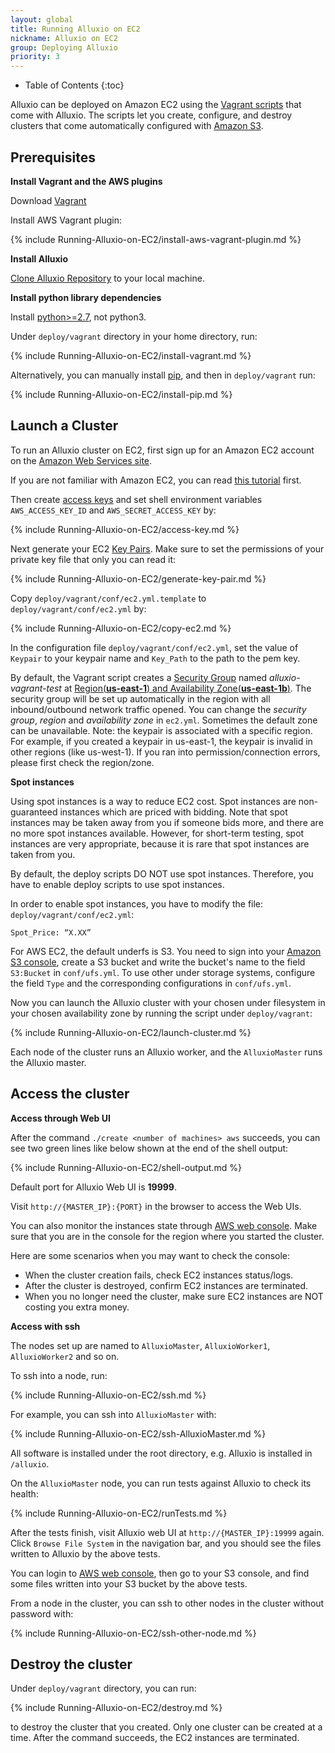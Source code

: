 ```yaml
---
layout: global
title: Running Alluxio on EC2
nickname: Alluxio on EC2
group: Deploying Alluxio
priority: 3
---
```


* Table of Contents
{:toc}

Alluxio can be deployed on Amazon EC2 using the [Vagrant scripts](https://github.com/alluxio/alluxio/tree/master/deploy/vagrant) that come with Alluxio. The scripts let you create, configure, and destroy clusters that come automatically configured with [Amazon S3](https://s3.amazonaws.com/).

## Prerequisites

**Install Vagrant and the AWS plugins**

Download [Vagrant](https://www.vagrantup.com/downloads.html)

Install AWS Vagrant plugin:

{% include Running-Alluxio-on-EC2/install-aws-vagrant-plugin.md %}

**Install Alluxio**

[Clone Alluxio Repository](https://github.com/Alluxio/alluxio) to your local machine.

**Install python library dependencies**

Install [python>=2.7](https://www.python.org/), not python3.

Under `deploy/vagrant` directory in your home directory, run:

{% include Running-Alluxio-on-EC2/install-vagrant.md %}

Alternatively, you can manually install [pip](https://pip.pypa.io/en/latest/installing/), and then
in `deploy/vagrant` run:

{% include Running-Alluxio-on-EC2/install-pip.md %}

## Launch a Cluster

To run an Alluxio cluster on EC2, first sign up for an Amazon EC2 account
on the [Amazon Web Services site](http://aws.amazon.com/).

If you are not familiar with Amazon EC2, you can read [this tutorial](http://docs.aws.amazon.com/AWSEC2/latest/UserGuide/EC2_GetStarted.html) first.

Then create [access keys](https://aws.amazon.com/developers/access-keys/) and set shell environment
variables `AWS_ACCESS_KEY_ID` and `AWS_SECRET_ACCESS_KEY` by:

{% include Running-Alluxio-on-EC2/access-key.md %}

Next generate your EC2
[Key Pairs](http://docs.aws.amazon.com/AWSEC2/latest/UserGuide/ec2-key-pairs.html). Make sure to set
the permissions of your private key file that only you can read it:

{% include Running-Alluxio-on-EC2/generate-key-pair.md %}

Copy `deploy/vagrant/conf/ec2.yml.template` to `deploy/vagrant/conf/ec2.yml` by:

{% include Running-Alluxio-on-EC2/copy-ec2.md %}

In the configuration file `deploy/vagrant/conf/ec2.yml`, set the value of `Keypair` to your keypair
name and `Key_Path` to the path to the pem key.

By default, the Vagrant script creates a
[Security Group](http://docs.aws.amazon.com/AWSEC2/latest/UserGuide/using-network-security.html)
named *alluxio-vagrant-test* at
[Region(**us-east-1**) and Availability Zone(**us-east-1b**)](http://docs.aws.amazon.com/AWSEC2/latest/UserGuide/using-regions-availability-zones.html).
The security group will be set up automatically in the region with all inbound/outbound network
traffic opened. You can change the *security group*, *region* and *availability zone* in `ec2.yml`. Sometimes the default zone can be unavailable.
Note: the keypair is associated with a specific region. For example, if you created a keypair in us-east-1, the keypair is invalid in other regions (like us-west-1).  If you ran into permission/connection errors, please first check the region/zone.

**Spot instances**

Using spot instances is a way to reduce EC2 cost. Spot instances are non-guaranteed instances which are priced with bidding.
Note that spot instances may be taken away from you if someone bids more, and there are no more spot instances available.
However, for short-term testing, spot instances are very appropriate, because it is rare that spot instances are taken from you.

By default, the deploy scripts DO NOT use spot instances. Therefore, you have to enable deploy scripts to use spot instances.

In order to enable spot instances, you have to modify the file: `deploy/vagrant/conf/ec2.yml`:

    Spot_Price: “X.XX”

For AWS EC2, the default underfs is S3. You need to sign into your [Amazon S3 console](http://aws.amazon.com/s3/), create a S3 bucket and write the bucket's name to the field `S3:Bucket` in `conf/ufs.yml`. To use other under storage systems, configure the field `Type` and the corresponding configurations in `conf/ufs.yml`.

Now you can launch the Alluxio cluster with your chosen under filesystem in your chosen availability zone by running
the script under `deploy/vagrant`:

{% include Running-Alluxio-on-EC2/launch-cluster.md %}

Each node of the cluster runs an Alluxio worker, and the `AlluxioMaster` runs the Alluxio master.

## Access the cluster

**Access through Web UI**

After the command `./create <number of machines> aws` succeeds, you can see two green lines like
below shown at the end of the shell output:

{% include Running-Alluxio-on-EC2/shell-output.md %}

Default port for Alluxio Web UI is **19999**.

Visit `http://{MASTER_IP}:{PORT}` in the browser to access the Web UIs.

You can also monitor the instances state through
[AWS web console](https://console.aws.amazon.com/console).
Make sure that you are in the console for the region where you started the cluster.

Here are some scenarios when you may want to check the console:

 - When the cluster creation fails, check EC2 instances status/logs.
 - After the cluster is destroyed, confirm EC2 instances are terminated.
 - When you no longer need the cluster, make sure EC2 instances are NOT costing you extra money.

**Access with ssh**

The nodes set up are named to `AlluxioMaster`, `AlluxioWorker1`, `AlluxioWorker2` and so on.

To ssh into a node, run:

{% include Running-Alluxio-on-EC2/ssh.md %}

For example, you can ssh into `AlluxioMaster` with:

{% include Running-Alluxio-on-EC2/ssh-AlluxioMaster.md %}

All software is installed under the root directory, e.g. Alluxio is installed in `/alluxio`.

On the `AlluxioMaster` node, you can run tests against Alluxio to check its health:

{% include Running-Alluxio-on-EC2/runTests.md %}

After the tests finish, visit Alluxio web UI at `http://{MASTER_IP}:19999` again. Click `Browse
File System` in the navigation bar, and you should see the files written to Alluxio by the above
tests.

You can login to [AWS web console](https://console.aws.amazon.com/console), then go to your S3 console,
and find some files written into your S3 bucket by the above tests.

From a node in the cluster, you can ssh to other nodes in the cluster without password with:

{% include Running-Alluxio-on-EC2/ssh-other-node.md %}

## Destroy the cluster

Under `deploy/vagrant` directory, you can run:

{% include Running-Alluxio-on-EC2/destroy.md %}

to destroy the cluster that you created. Only one cluster can be created at a time. After the
command succeeds, the EC2 instances are terminated.
